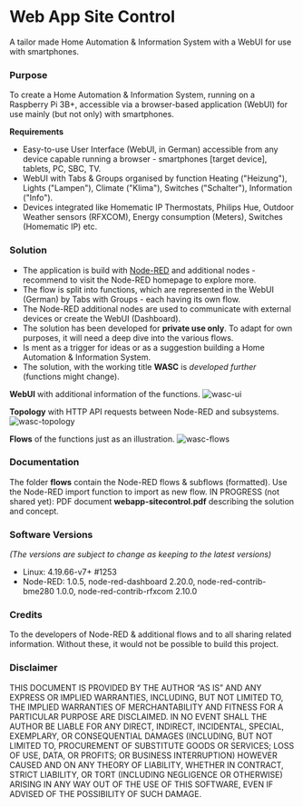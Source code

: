 # Web App Site Control
A tailor made Home Automation & Information System with a WebUI for use with smartphones.

### Purpose
To create a Home Automation & Information System, running on a Raspberry Pi 3B+, accessible via a browser-based application (WebUI) for use mainly (but not only) with smartphones.

**Requirements**

* Easy-to-use User Interface (WebUI, in German) accessible from any device capable running a browser - smartphones [target device], tablets, PC, SBC, TV.
* WebUI with Tabs & Groups organised by function Heating ("Heizung"), Lights ("Lampen"), Climate ("Klima"), Switches ("Schalter"), Information ("Info").
* Devices integrated like Homematic IP Thermostats, Philips Hue, Outdoor Weather sensors (RFXCOM), Energy consumption (Meters), Switches (Homematic IP) etc.

### Solution
* The application is build with [Node-RED](https://nodered.org/) and additional nodes - recommend to visit the Node-RED homepage to explore more.
* The flow is split into functions, which are represented in the WebUI (German) by Tabs with Groups - each having its own flow.
* The Node-RED additional nodes are used to communicate with external devices or create the WebUI (Dashboard).
* The solution has been developed for **private use only**. To adapt for own purposes, it will need a deep dive into the various flows.
* Is ment as a trigger for ideas or as a suggestion building a Home Automation & Information System.
* The solution, with the working title **WASC** is _developed further_ (functions might change).

**WebUI** with additional information of the functions. 
![wasc-ui](https://user-images.githubusercontent.com/47274144/79632673-29201280-8161-11ea-9b79-02f5cb0f99eb.png)

**Topology** with HTTP API requests between Node-RED and subsystems.
![wasc-topology](https://user-images.githubusercontent.com/47274144/79632672-29201280-8161-11ea-90fe-257009ab8efc.png)

**Flows** of the functions just as an illustration.
![wasc-flows](https://user-images.githubusercontent.com/47274144/79632671-28877c00-8161-11ea-975f-a91ef5f6ad84.png)

### Documentation
The folder **flows** contain the Node-RED flows & subflows (formatted). Use the Node-RED import function to import as new flow.
IN PROGRESS (not shared yet): PDF document **webapp-sitecontrol.pdf** describing the solution and concept.

### Software Versions
_(The versions are subject to change as keeping to the latest versions)_
* Linux: 4.19.66-v7+ #1253
* Node-RED: 1.0.5, node-red-dashboard 2.20.0, node-red-contrib-bme280 1.0.0, node-red-contrib-rfxcom 2.10.0

### Credits
To the developers of Node-RED & additional flows and to all sharing related information.
Without these, it would not be possible to build this project.

### Disclaimer
THIS DOCUMENT IS PROVIDED BY THE AUTHOR “AS IS” AND ANY EXPRESS OR IMPLIED WARRANTIES, INCLUDING, BUT NOT LIMITED TO, THE IMPLIED WARRANTIES OF MERCHANTABILITY AND FITNESS FOR A PARTICULAR PURPOSE ARE DISCLAIMED. 
IN NO EVENT SHALL THE AUTHOR BE LIABLE FOR ANY DIRECT, INDIRECT, INCIDENTAL, SPECIAL, EXEMPLARY, OR CONSEQUENTIAL DAMAGES (INCLUDING, BUT NOT LIMITED TO, 
PROCUREMENT OF SUBSTITUTE GOODS OR SERVICES; LOSS OF USE, DATA, OR PROFITS; OR BUSINESS INTERRUPTION) HOWEVER CAUSED AND ON ANY THEORY OF LIABILITY, WHETHER IN CONTRACT, 
STRICT LIABILITY, OR TORT (INCLUDING NEGLIGENCE OR OTHERWISE) ARISING IN ANY WAY OUT OF THE USE OF THIS SOFTWARE, EVEN IF ADVISED OF THE POSSIBILITY OF SUCH DAMAGE.
